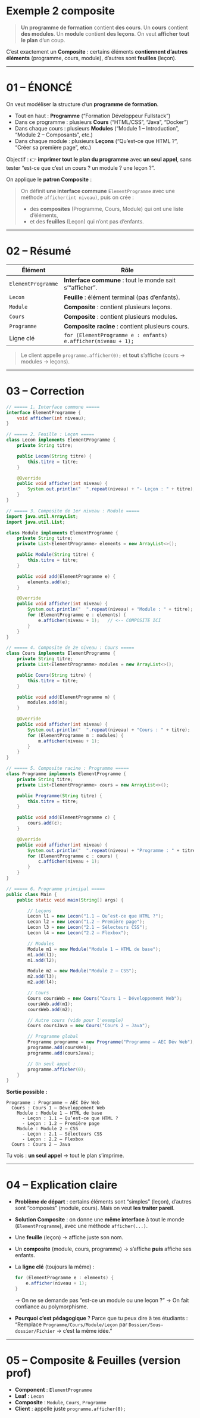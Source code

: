 
# Exemple 2 composite

> **Un programme de formation** contient **des cours**.
> Un **cours** contient **des modules**.
> Un **module** contient **des leçons**.
> On veut **afficher tout le plan** d’un coup.

C’est exactement un **Composite** : certains éléments **contiennent d’autres éléments** (programme, cours, module), d’autres sont **feuilles** (leçon).

---

# 01 – ÉNONCÉ

On veut modéliser la structure d’un **programme de formation**.

* Tout en haut : **Programme** (“Formation Développeur Fullstack”)
* Dans ce programme : plusieurs **Cours** (“HTML/CSS”, “Java”, “Docker”)
* Dans chaque cours : plusieurs **Modules** (“Module 1 – Introduction”, “Module 2 – Composants”, etc.)
* Dans chaque module : plusieurs **Leçons** (“Qu’est-ce que HTML ?”, “Créer sa première page”, etc.)

Objectif :
👉 **imprimer tout le plan du programme** avec **un seul appel**, sans tester “est-ce que c’est un cours ? un module ? une leçon ?”.

On applique le **patron Composite** :

> On définit **une interface commune** `ElementProgramme` avec une méthode `afficher(int niveau)`,
> puis on crée :
>
> * des **composites** (Programme, Cours, Module) qui ont une liste d’éléments,
> * et des **feuilles** (Leçon) qui n’ont pas d’enfants.

---

# 02 – Résumé

| Élément            | Rôle                                                         |
| ------------------ | ------------------------------------------------------------ |
| `ElementProgramme` | **Interface commune** : tout le monde sait s’“afficher”.     |
| `Lecon`            | **Feuille** : élément terminal (pas d’enfants).              |
| `Module`           | **Composite** : contient plusieurs leçons.                   |
| `Cours`            | **Composite** : contient plusieurs modules.                  |
| `Programme`        | **Composite racine** : contient plusieurs cours.             |
| Ligne clé          | `for (ElementProgramme e : enfants) e.afficher(niveau + 1);` |

> Le client appelle `programme.afficher(0);` et **tout** s’affiche (cours → modules → leçons).

---

# 03 – Correction

```java
// ===== 1. Interface commune =====
interface ElementProgramme {
    void afficher(int niveau);
}
```

```java
// ===== 2. Feuille : Leçon =====
class Lecon implements ElementProgramme {
    private String titre;

    public Lecon(String titre) {
        this.titre = titre;
    }

    @Override
    public void afficher(int niveau) {
        System.out.println("  ".repeat(niveau) + "- Leçon : " + titre);
    }
}
```

```java
// ===== 3. Composite de 1er niveau : Module =====
import java.util.ArrayList;
import java.util.List;

class Module implements ElementProgramme {
    private String titre;
    private List<ElementProgramme> elements = new ArrayList<>();

    public Module(String titre) {
        this.titre = titre;
    }

    public void add(ElementProgramme e) {
        elements.add(e);
    }

    @Override
    public void afficher(int niveau) {
        System.out.println("  ".repeat(niveau) + "Module : " + titre);
        for (ElementProgramme e : elements) {
            e.afficher(niveau + 1);   // <-- COMPOSITE ICI
        }
    }
}
```

```java
// ===== 4. Composite de 2e niveau : Cours =====
class Cours implements ElementProgramme {
    private String titre;
    private List<ElementProgramme> modules = new ArrayList<>();

    public Cours(String titre) {
        this.titre = titre;
    }

    public void add(ElementProgramme m) {
        modules.add(m);
    }

    @Override
    public void afficher(int niveau) {
        System.out.println("  ".repeat(niveau) + "Cours : " + titre);
        for (ElementProgramme m : modules) {
            m.afficher(niveau + 1);
        }
    }
}
```

```java
// ===== 5. Composite racine : Programme =====
class Programme implements ElementProgramme {
    private String titre;
    private List<ElementProgramme> cours = new ArrayList<>();

    public Programme(String titre) {
        this.titre = titre;
    }

    public void add(ElementProgramme c) {
        cours.add(c);
    }

    @Override
    public void afficher(int niveau) {
        System.out.println("  ".repeat(niveau) + "Programme : " + titre);
        for (ElementProgramme c : cours) {
            c.afficher(niveau + 1);
        }
    }
}
```

```java
// ===== 6. Programme principal =====
public class Main {
    public static void main(String[] args) {

        // Leçons
        Lecon l1 = new Lecon("1.1 – Qu’est-ce que HTML ?");
        Lecon l2 = new Lecon("1.2 – Première page");
        Lecon l3 = new Lecon("2.1 – Sélecteurs CSS");
        Lecon l4 = new Lecon("2.2 – Flexbox");

        // Modules
        Module m1 = new Module("Module 1 – HTML de base");
        m1.add(l1);
        m1.add(l2);

        Module m2 = new Module("Module 2 – CSS");
        m2.add(l3);
        m2.add(l4);

        // Cours
        Cours coursWeb = new Cours("Cours 1 – Développement Web");
        coursWeb.add(m1);
        coursWeb.add(m2);

        // Autre cours (vide pour l'exemple)
        Cours coursJava = new Cours("Cours 2 – Java");

        // Programme global
        Programme programme = new Programme("Programme – AEC Dév Web");
        programme.add(coursWeb);
        programme.add(coursJava);

        // Un seul appel :
        programme.afficher(0);
    }
}
```

**Sortie possible :**

```text
Programme : Programme – AEC Dév Web
  Cours : Cours 1 – Développement Web
    Module : Module 1 – HTML de base
      - Leçon : 1.1 – Qu’est-ce que HTML ?
      - Leçon : 1.2 – Première page
    Module : Module 2 – CSS
      - Leçon : 2.1 – Sélecteurs CSS
      - Leçon : 2.2 – Flexbox
  Cours : Cours 2 – Java
```

Tu vois : **un seul appel** → tout le plan s’imprime.

---

# 04 – Explication claire

* **Problème de départ** : certains éléments sont “simples” (leçon), d’autres sont “composés” (module, cours). Mais on veut **les traiter pareil**.

* **Solution Composite** : on donne une **même interface** à tout le monde (`ElementProgramme`), avec une méthode `afficher(...)`.

* Une **feuille** (leçon) → affiche juste son nom.

* Un **composite** (module, cours, programme) → s’affiche **puis** affiche ses enfants.

* La **ligne clé** (toujours la même) :

  ```java
  for (ElementProgramme e : elements) {
      e.afficher(niveau + 1);
  }
  ```

  → On ne se demande pas “est-ce un module ou une leçon ?”
  → On fait confiance au polymorphisme.

* **Pourquoi c’est pédagogique** ?
  Parce que tu peux dire à tes étudiants :
  “Remplace `Programme/Cours/Module/Leçon` par `Dossier/Sous-dossier/Fichier` → c’est la même idée.”

---

# 05 – Composite & Feuilles (version prof)

* **Component** : `ElementProgramme`
* **Leaf** : `Lecon`
* **Composite** : `Module`, `Cours`, `Programme`
* **Client** : appelle juste `programme.afficher(0);`

